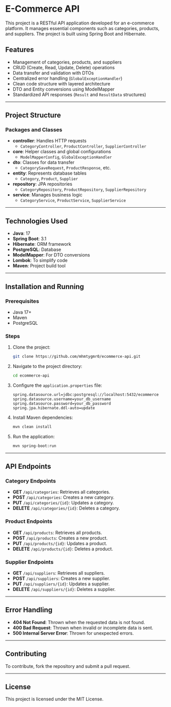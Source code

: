 # E-Commerce API

This project is a RESTful API application developed for an e-commerce platform. It manages essential components such as categories, products, and suppliers. The project is built using Spring Boot and Hibernate.

## Features
- Management of categories, products, and suppliers
- CRUD (Create, Read, Update, Delete) operations
- Data transfer and validation with DTOs
- Centralized error handling (`GlobalExceptionHandler`)
- Clean code structure with layered architecture
- DTO and Entity conversions using ModelMapper
- Standardized API responses (`Result` and `ResultData` structures)

---

## Project Structure

### Packages and Classes
- **controller**: Handles HTTP requests
    - `CategoryController`, `ProductController`, `SupplierController`
- **core**: Helper classes and global configurations
    - `ModelMapperConfig`, `GlobalExceptionHandler`
- **dto**: Classes for data transfer
    - `CategorySaveRequest`, `ProductResponse`, etc.
- **entity**: Represents database tables
    - `Category`, `Product`, `Supplier`
- **repository**: JPA repositories
    - `CategoryRepository`, `ProductRepository`, `SupplierRepository`
- **service**: Manages business logic
    - `CategoryService`, `ProductService`, `SupplierService`

---

## Technologies Used
- **Java**: 17
- **Spring Boot**: 3.1
- **Hibernate**: ORM framework
- **PostgreSQL**: Database
- **ModelMapper**: For DTO conversions
- **Lombok**: To simplify code
- **Maven**: Project build tool

---

## Installation and Running

### Prerequisites
- Java 17+
- Maven
- PostgreSQL

### Steps
1. Clone the project:
   ```bash
   git clone https://github.com/mhmtygmr0/ecommerce-api.git
   ```
2. Navigate to the project directory:
   ```bash
   cd ecommerce-api
   ```
3. Configure the `application.properties` file:
   ```properties
   spring.datasource.url=jdbc:postgresql://localhost:5432/ecommerce
   spring.datasource.username=your_db_username
   spring.datasource.password=your_db_password
   spring.jpa.hibernate.ddl-auto=update
   ```
4. Install Maven dependencies:
   ```bash
   mvn clean install
   ```
5. Run the application:
   ```bash
   mvn spring-boot:run
   ```

---

## API Endpoints

### Category Endpoints
- **GET** `/api/categories`: Retrieves all categories.
- **POST** `/api/categories`: Creates a new category.
- **PUT** `/api/categories/{id}`: Updates a category.
- **DELETE** `/api/categories/{id}`: Deletes a category.

### Product Endpoints
- **GET** `/api/products`: Retrieves all products.
- **POST** `/api/products`: Creates a new product.
- **PUT** `/api/products/{id}`: Updates a product.
- **DELETE** `/api/products/{id}`: Deletes a product.

### Supplier Endpoints
- **GET** `/api/suppliers`: Retrieves all suppliers.
- **POST** `/api/suppliers`: Creates a new supplier.
- **PUT** `/api/suppliers/{id}`: Updates a supplier.
- **DELETE** `/api/suppliers/{id}`: Deletes a supplier.

---

## Error Handling
- **404 Not Found**: Thrown when the requested data is not found.
- **400 Bad Request**: Thrown when invalid or incomplete data is sent.
- **500 Internal Server Error**: Thrown for unexpected errors.

---

## Contributing
To contribute, fork the repository and submit a pull request.

---

## License
This project is licensed under the MIT License.